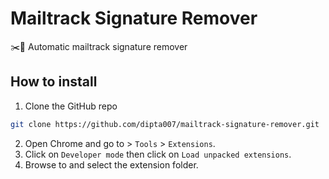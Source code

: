 # Mailtrack Signature Remover
✂️📧 Automatic mailtrack signature remover

## How to install
1. Clone the GitHub repo
```bash
git clone https://github.com/dipta007/mailtrack-signature-remover.git
```
2. Open Chrome and go to > `Tools` > `Extensions`.
3. Click  on `Developer mode` then click on `Load unpacked extensions`.
4. Browse to and select the extension folder.
